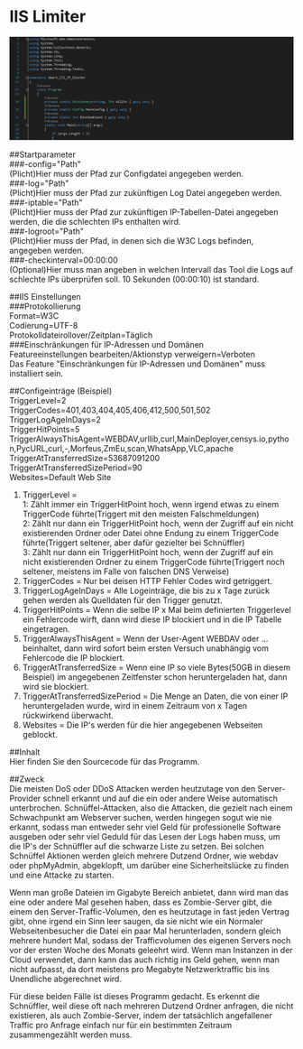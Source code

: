 ﻿# IIS Limiter  
<p align="center">
  <img src="Screenshot.png">
</p>
  
##Startparameter  
###-config="Path"  
(Plicht)Hier muss der Pfad zur Configdatei angegeben werden.  
###-log="Path"  
(Plicht)Hier muss der Pfad zur zukünftigen Log Datei angegeben werden.  
###-iptable="Path"  
(Plicht)Hier muss der Pfad zur zukünftigen IP-Tabellen-Datei angegeben werden, die die schlechten IPs enthalten wird.  
###-logroot="Path"  
(Plicht)Hier muss der Pfad, in denen sich die W3C Logs befinden, angegeben werden.  
###-checkinterval=00:00:00  
(Optional)Hier muss man angeben in welchen Intervall das Tool die Logs auf schlechte IPs überprüfen soll. 10 Sekunden (00:00:10) ist standard.  
  
##IIS Einstellungen  
###Protokollierung  
Format=W3C  
Codierung=UTF-8  
Protokolldateirollover/Zeitplan=Täglich  
###Einschränkungen für IP-Adressen und Domänen  
Featureeinstellungen bearbeiten/Aktionstyp verweigern=Verboten  
Das Feature "Einschränkungen für IP-Adressen und Domänen"  muss installiert sein.  
  
##Configeinträge (Beispiel)  
TriggerLevel=2  
TriggerCodes=401,403,404,405,406,412,500,501,502  
TriggerLogAgeInDays=2  
TriggerHitPoints=5  
TriggerAlwaysThisAgent=WEBDAV,urllib,curl,MainDeployer,censys.io,python,PycURL,curl,-,Morfeus,ZmEu,scan,WhatsApp,VLC,apache  
TriggerAtTransferredSize=53687091200  
TriggerAtTransferredSizePeriod=90  
Websites=Default Web Site  
  
1. TriggerLevel =   
	1: Zählt immer ein TriggerHitPoint hoch, wenn irgend etwas zu einem TriggerCode führte(Triggert mit den meisten Falschmeldungen)  
	2: Zählt nur dann ein TriggerHitPoint hoch, wenn der Zugriff auf ein nicht existierenden Ordner oder Datei ohne Endung zu einem TriggerCode führte(Triggert seltener, aber dafür gezielter bei Schnüffler)  
	3: Zählt nur dann ein TriggerHitPoint hoch, wenn der Zugriff auf ein nicht existierenden Ordner zu einem TriggerCode führte(Triggert noch seltener, meistens im Falle von falschen DNS Verweise)  
2. TriggerCodes = Nur bei deisen HTTP Fehler Codes wird getriggert.  
3. TriggerLogAgeInDays = Alle Logeinträge, die bis zu x Tage zurück gehen werden als Quelldaten für den Trigger genutzt.  
4. TriggerHitPoints = Wenn die selbe IP x Mal beim definierten Triggerlevel ein Fehlercode wirft, dann wird diese IP blockiert und in die IP Tabelle eingetragen.  
5. TriggerAlwaysThisAgent = Wenn der User-Agent WEBDAV oder ... beinhaltet, dann wird sofort beim ersten Versuch unabhängig vom Fehlercode die IP blockiert.  
6. TriggerAtTransferredSize = Wenn eine IP so viele Bytes(50GB in diesem Beispiel) im angegebenen Zeitfenster schon heruntergeladen hat, dann wird sie blockiert.  
7. TriggerAtTransferredSizePeriod = Die Menge an Daten, die von einer IP heruntergeladen wurde, wird in einem Zeitraum von x Tagen rückwirkend überwacht.  
8. Websites = Die IP's werden für die hier angegebenen Webseiten geblockt.  
  
##Inhalt  
Hier finden Sie den Sourcecode für das Programm.  
  
##Zweck  
Die meisten DoS oder DDoS Attacken werden heutzutage von den Server-Provider schnell erkannt und auf die ein oder andere Weise automatisch unterbrochen. Schnüffel-Attacken, also die Attacken, die gezielt nach einem Schwachpunkt am Webserver suchen, werden hingegen sogut wie nie erkannt, sodass man entweder sehr viel Geld für professionelle Software ausgeben oder sehr viel Geduld für das Lesen der Logs haben muss, um die IP's der Schnüffler auf die schwarze Liste zu setzen. Bei solchen Schnüffel Aktionen werden gleich mehrere Dutzend Ordner, wie webdav oder phpMyAdmin, abgeklopft, um darüber eine Sicherheitslücke zu finden und eine Attacke zu starten.  
  
Wenn man große Dateien im Gigabyte Bereich anbietet, dann wird man das eine oder andere Mal gesehen haben, dass es Zombie-Server gibt, die einem den Server-Traffic-Volumen, den es heutzutage in fast jeden Vertrag gibt, ohne irgend ein Sinn leer saugen, da sie nicht wie ein Normaler Webseitenbesucher die Datei ein paar Mal herunterladen, sondern gleich mehrere hundert Mal, sodass der Trafficvolumen des eigenen Servers noch vor der ersten Woche des Monats geleehrt wird. Wenn man Instanzen in der Cloud verwendet, dann kann das auch richtig ins Geld gehen, wenn man nicht aufpasst, da dort meistens pro Megabyte Netzwerktraffic bis ins Unendliche abgerechnet wird.  
  
Für diese beiden Fälle ist dieses Programm gedacht. Es erkennt die Schnüffler, weil diese oft nach mehreren Dutzend Ordner anfragen, die nicht existieren, als auch Zombie-Server, indem der tatsächlich angefallener Traffic pro Anfrage einfach nur für ein bestimmten Zeitraum zusammengezählt werden muss.
